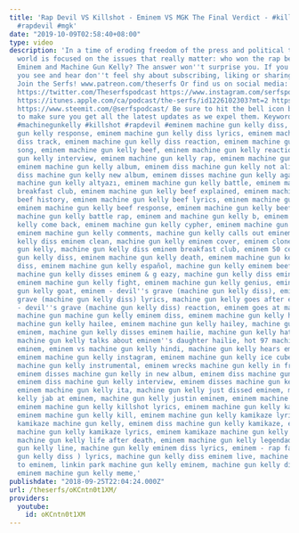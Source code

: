 ```yaml
---
title: 'Rap Devil VS Killshot - Eminem VS MGK The Final Verdict - #killshot #eminem
  #rapdevil #mgk'
date: "2019-10-09T02:58:40+08:00"
type: video
description: 'In a time of eroding freedom of the press and political turmoil the
  world is focused on the issues that really matter: who won the rap beef between
  Eminem and Machine Gun Kelly? The answer won''t surprise you. If you enjoy what
  you see and hear don''t feel shy about subscribing, liking or sharing our channel.
  Join the Serfs! www.patreon.com/theserfs Or find us on social media: https://www.weareserfs.com
  https://twitter.com/Theserfspodcast https://www.instagram.com/serfspodcast/ https://www.facebook.com/serfspodcast
  https://itunes.apple.com/ca/podcast/the-serfs/id1226102303?mt=2 https://www.soundcloud.com/theserfs
  https://www.steemit.com/@serfspodcast/ Be sure to hit the bell icon beside subscribe
  to make sure you get all the latest updates as we expel them. Keywords: #eminem
  #machinegunkelly #killshot #rapdevil #eminem machine gun kelly diss, eminem machine
  gun kelly response, eminem machine gun kelly diss lyrics, eminem machine gun kelly
  diss track, eminem machine gun kelly diss reaction, eminem machine gun kelly diss
  song, eminem machine gun kelly beef, eminem machine gun kelly reaction, eminem machine
  gun kelly interview, eminem machine gun kelly rap, eminem machine gun kelly answer,
  eminem machine gun kelly album, eminem diss machine gun kelly not alike, eminem
  diss machine gun kelly new album, eminem disses machine gun kelly again, eminem
  machine gun kelly altyazı, eminem machine gun kelly battle, eminem machine gun kelly
  breakfast club, eminem machine gun kelly beef explained, eminem machine gun kelly
  beef history, eminem machine gun kelly beef lyrics, eminem machine gun kelly breakdown,
  eminem machine gun kelly beef response, eminem machine gun kelly beef why, eminem
  machine gun kelly battle rap, eminem and machine gun kelly b, eminem machine gun
  kelly come back, eminem machine gun kelly cypher, eminem machine gun kelly conflict,
  eminem machine gun kelly comments, machine gun kelly calls out eminem, machine gun
  kelly diss eminem clean, machine gun kelly eminem cover, eminem clone buried machine
  gun kelly, machine gun kelly diss eminem breakfast club, eminem 50 cent machine
  gun kelly diss, eminem machine gun kelly death, eminem machine gun kelly eminem
  diss, eminem machine gun kelly español, machine gun kelly eminem beef explained,
  machine gun kelly disses eminem & g eazy, machine gun kelly diss eminem español,
  eminem machine gun kelly fight, eminem machine gun kelly genius, eminem machine
  gun kelly goat, eminem - devil''s grave (machine gun kelly diss), eminem - devil''s
  grave (machine gun kelly diss) lyrics, machine gun kelly goes after eminem, eminem
  - devil''s grave (machine gun kelly diss) reaction, eminem goes at machine gun kelly,
  machine gun machine gun kelly eminem diss, eminem machine gun kelly history, eminem
  machine gun kelly hailee, eminem machine gun kelly hailey, machine gun kelly hailie
  eminem, machine gun kelly disses eminem hailie, machine gun kelly hates eminem,
  machine gun kelly talks about eminem''s daughter hailie, hot 97 machine gun kelly
  eminem, eminem vs machine gun kelly hindi, machine gun kelly hears eminem diss,
  eminem machine gun kelly instagram, eminem machine gun kelly ice cube, eminem diss
  machine gun kelly instrumental, eminem wrecks machine gun kelly in freestyle battle,
  eminem disses machine gun kelly in new album, eminem diss machine gun kelly in kamikaze,
  eminem diss machine gun kelly interview, eminem disses machine gun kelly in song,
  eminem machine gun kelly ita, machine gun kelly just dissed eminem, machine gun
  kelly jab at eminem, machine gun kelly justin eminem, eminem machine gun kelly killshot,
  eminem machine gun kelly killshot lyrics, eminem machine gun kelly kamikaze diss,
  eminem machine gun kelly kill, eminem machine gun kelly kamikaze lyrics, eminem
  kamikaze machine gun kelly, eminem diss machine gun kelly kamikaze, eminem diss
  machine gun kelly kamikaze lyrics, eminem kamikaze machine gun kelly reaction, eminem
  machine gun kelly life after death, eminem machine gun kelly legendado, eminem machine
  gun kelly line, machine gun kelly eminem diss lyrics, eminem - rap father ( machine
  gun kelly diss ) lyrics, machine gun kelly diss eminem live, machine gun kelly listening
  to eminem, linkin park machine gun kelly eminem, machine gun kelly diss eminem l,
  eminem machine gun kelly meme,'
publishdate: "2018-09-25T22:04:24.000Z"
url: /theserfs/oKCntn0t1XM/
providers:
  youtube:
    id: oKCntn0t1XM
---
```

